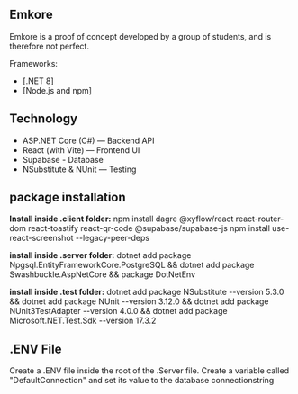 ## Emkore

Emkore is a proof of concept developed by a group of students, and is therefore not perfect. 

Frameworks:
- [.NET 8]
- [Node.js and npm]

## Technology
- ASP.NET Core (C#) — Backend API
- React (with Vite) — Frontend UI
- Supabase - Database
- NSubstitute & NUnit — Testing

## package installation
**Install inside .client folder:**
npm install dagre @xyflow/react react-router-dom react-toastify react-qr-code @supabase/supabase-js 
npm install use-react-screenshot --legacy-peer-deps

**install inside .server folder:**
dotnet add package Npgsql.EntityFrameworkCore.PostgreSQL && dotnet add package Swashbuckle.AspNetCore && package DotNetEnv

**install inside .test folder:**
dotnet add package NSubstitute --version 5.3.0 && dotnet add package NUnit --version 3.12.0 && dotnet add package NUnit3TestAdapter --version 4.0.0 && dotnet add package Microsoft.NET.Test.Sdk --version 17.3.2

## .ENV File
Create a .ENV file inside the root of the .Server file.
Create a variable called "DefaultConnection" and set its value to the database connectionstring

